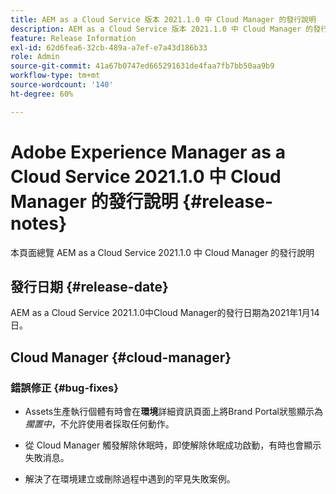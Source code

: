 ```yaml
---
title: AEM as a Cloud Service 版本 2021.1.0 中 Cloud Manager 的發行說明
description: AEM as a Cloud Service 版本 2021.1.0 中 Cloud Manager 的發行說明
feature: Release Information
exl-id: 62d6fea6-32cb-489a-a7ef-e7a43d186b33
role: Admin
source-git-commit: 41a67b0747ed665291631de4faa7fb7bb50aa9b9
workflow-type: tm+mt
source-wordcount: '140'
ht-degree: 60%

---
```


# Adobe Experience Manager as a Cloud Service 2021.1.0 中 Cloud Manager 的發行說明 {#release-notes}

本頁面總覽 AEM as a Cloud Service 2021.1.0 中 Cloud Manager 的發行說明

## 發行日期 {#release-date}

AEM as a Cloud Service 2021.1.0中Cloud Manager的發行日期為2021年1月14日。

## Cloud Manager {#cloud-manager}

### 錯誤修正 {#bug-fixes}

* Assets生產執行個體有時會在&#x200B;**環境**&#x200B;詳細資訊頁面上將Brand Portal狀態顯示為&#x200B;*擱置中*，不允許使用者採取任何動作。

* 從 Cloud Manager 觸發解除休眠時，即使解除休眠成功啟動，有時也會顯示失敗消息。

* 解決了在環境建立或刪除過程中遇到的罕見失敗案例。

